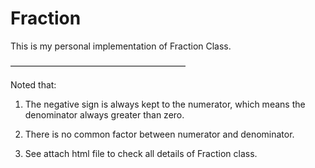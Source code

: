 # Fraction

This is my personal implementation of Fraction Class.

————————————————————

Noted that:

1. The negative sign is always kept to the numerator, which means the denominator always greater than zero.

2. There is no common factor between numerator and denominator.

3. See attach html file to check all details of Fraction class.
